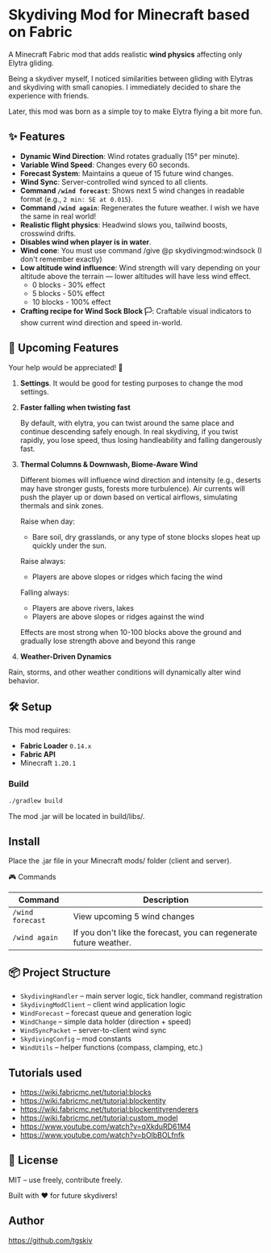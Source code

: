 # Skydiving Mod for Minecraft based on Fabric

A Minecraft Fabric mod that adds realistic **wind physics** affecting only Elytra gliding.

Being a skydiver myself, I noticed similarities between gliding with Elytras
and skydiving with small canopies. I immediately decided to share the experience
with friends.

Later, this mod was born as a simple toy to make Elytra flying a bit more fun.


## ✨ Features

- **Dynamic Wind Direction**: Wind rotates gradually (15° per minute).
- **Variable Wind Speed**: Changes every 60 seconds.
- **Forecast System**: Maintains a queue of 15 future wind changes.
- **Wind Sync**: Server-controlled wind synced to all clients.
- **Command `/wind forecast`**: Shows next 5 wind changes in readable format (e.g., `2 min: SE at 0.015`).
- **Command `/wind again`**: Regenerates the future weather. I wish we have the same in real world!
- **Realistic flight physics**: Headwind slows you, tailwind boosts, crosswind drifts.
- **Disables wind when player is in water**.
- **Wind cone**: You must use command /give @p skydivingmod:windsock (I don't remember exactly)
- **Low altitude wind influence**:
  Wind strength will vary depending on your altitude above the terrain — lower altitudes will have less wind effect.
   - 0 blocks - 30% effect
   - 5 blocks - 50% effect
   - 10 blocks - 100% effect
- **Crafting recipe for Wind Sock Block 🏳**:
  Craftable visual indicators to show current wind direction and speed in-world.


## 🧪 Upcoming Features

Your help would be appreciated! 💖

1. **Settings**. It would be good for testing purposes to change the mod settings. 

2. **Faster falling when twisting fast**

   By default, with elytra, you can twist around the same place and continue descending safely enough. In real skydiving, if you twist rapidly, you lose speed, thus losing handleability and falling dangerously fast.

3. **Thermal Columns & Downwash, Biome-Aware Wind**

   Different biomes will influence wind direction and intensity (e.g., deserts may have stronger gusts, forests more turbulence).
   Air currents will push the player up or down based on vertical airflows, simulating thermals and sink zones.

   Raise when day:
   - Bare soil, dry grasslands, or any type of stone blocks slopes heat up quickly under the sun.

   Raise always:
   - Players are above slopes or ridges which facing the wind 
   
   Falling always:
   - Players are above rivers, lakes
   - Players are above slopes or ridges against the wind
   
   Effects are most strong when 10-100 blocks above the ground and gradually lose strength above and beyond this range 

4. **Weather-Driven Dynamics**

  Rain, storms, and other weather conditions will dynamically alter wind behavior.

## 🛠 Setup

This mod requires:

- **Fabric Loader** `0.14.x`
- **Fabric API**
- Minecraft `1.20.1`

### Build

```bash
./gradlew build
```

The mod .jar will be located in build/libs/.

## Install

Place the .jar file in your Minecraft mods/ folder (client and server).

🎮 Commands

| Command            | Description                  |
|--------------------|------------------------------|
| `/wind forecast`   | View upcoming 5 wind changes |
| `/wind again`   | If you don't like the forecast, you can regenerate future weather.                             |

## 📦 Project Structure

* `SkydivingHandler` – main server logic, tick handler, command registration
* `SkydivingModClient` – client wind application logic
* `WindForecast` – forecast queue and generation logic
* `WindChange` – simple data holder (direction + speed)
* `WindSyncPacket` – server-to-client wind sync
* `SkydivingConfig` – mod constants
* `WindUtils` – helper functions (compass, clamping, etc.)

## Tutorials used

- https://wiki.fabricmc.net/tutorial:blocks
- https://wiki.fabricmc.net/tutorial:blockentity
- https://wiki.fabricmc.net/tutorial:blockentityrenderers
- https://wiki.fabricmc.net/tutorial:custom_model
- https://www.youtube.com/watch?v=qXkduRD61M4
- https://www.youtube.com/watch?v=bOlbBOLfnfk

## 🔗 License
MIT – use freely, contribute freely.

Built with ❤️ for future skydivers!

## Author

https://github.com/tgskiv